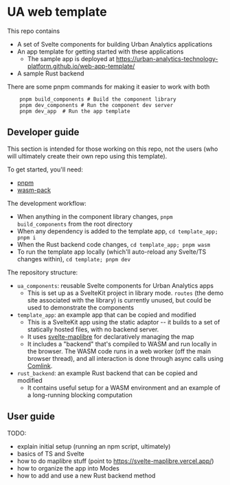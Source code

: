 # UA web template

This repo contains 

- A set of Svelte components for building Urban Analytics applications
- An app template for getting started with these applications
  - The sample app is deployed at <https://urban-analytics-technology-platform.github.io/web-app-template/>
- A sample Rust backend

There are some pnpm commands for making it easier to work with both 

```
    pnpm build_components # Build the component library
    pnpm dev_components # Run the component dev server
    pnpm dev_app  # Run the app template
```

## Developer guide

This section is intended for those working on this repo, not the users (who will ultimately create their own repo using this template).

To get started, you'll need:

- [pnpm](https://pnpm.io/installation)
- [wasm-pack](https://rustwasm.github.io/wasm-pack/installer/)

The development workflow:

- When anything in the component library changes, `pnpm build_components` from the root directory
- When any dependency is added to the template app, `cd template_app; pnpm i`
- When the Rust backend code changes, `cd template_app; pnpm wasm`
- To run the template app locally (which'll auto-reload any Svelte/TS changes within), `cd template; pnpm dev`

The repository structure:

- `ua_components`: reusable Svelte components for Urban Analytics apps
  - This is set up as a SvelteKit project in library mode. `routes` (the demo site associated with the library) is currently unused, but could be used to demonstrate the components
- `template_app`: an example app that can be copied and modified
  - This is a SvelteKit app using the static adaptor -- it builds to a set of statically hosted files, with no backend server.
  - It uses [svelte-maplibre](https://github.com/dimfeld/svelte-maplibre/) for declaratively managing the map
  - It includes a "backend" that's compiled to WASM and run locally in the browser. The WASM code runs in a web worker (off the main browser thread), and all interaction is done through async calls using [Comlink](https://github.com/GoogleChromeLabs/comlink).
- `rust_backend`: an example Rust backend that can be copied and modified
  - It contains useful setup for a WASM environment and an example of a long-running blocking computation

## User guide

TODO:

- explain initial setup (running an npm script, ultimately)
- basics of TS and Svelte
- how to do maplibre stuff (point to <https://svelte-maplibre.vercel.app/>)
- how to organize the app into Modes
- how to add and use a new Rust backend method
